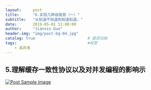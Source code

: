 ```yaml
---
layout:     post
title:      "6.实现几种自旋锁（一）"
subtitle:   "从知道不知道到知道知道。"
date:       2019-05-01 11:00:00
author:     "Jianxin Guo"
header-img: "img/post-bg-04.jpg"
catalog: true                       # 是否归档
tags:                               #标签
    - 高并发
--- 
```

## 5.理解缓存一致性协议以及对并发编程的影响示

<a href="#">
    <img src="{{ site.baseurl }}/img/6-实现几种自旋锁（一）.jpg" alt="Post Sample Image">
</a>